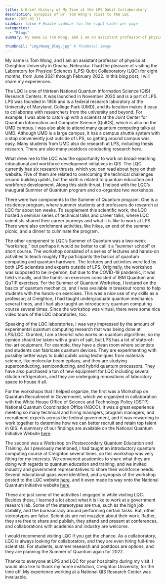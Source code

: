 ```yaml
---
title: A Brief History of My Time at the LPS Qubit Collaboratory
description: Synopsis of Dr. Tom Wong's Visit to the LQC
date: 2022-02-11
sidebar: false # Enable sidebar (on the right side) per page
categories:
  - "Blogs"
summary: My name is Tom Wong, and I am an assistant professor of physics at Creighton University in Omaha, Nebraska. I had the pleasure of visiting the Laboratory for Physical Sciences (LPS) Qubit Collaboratory (LQC) for eight months, from June 2021 through February 2022. In this blog post, I will share my experiences.

thumbnail: "img/Wong_Blog.jpg" # Thumbnail image
---
```

My name is Tom Wong, and I am an assistant professor of physics at Creighton University in Omaha, Nebraska. I had the pleasure of visiting the Laboratory for Physical Sciences (LPS) Qubit Collaboratory (LQC) for eight months, from June 2021 through February 2022. In this blog post, I will share my experiences.

The LQC is one of thirteen National Quantum Information Science (QIS) Research Centers. It was launched in November 2020 and is a part of LPS. LPS was founded in 1956 and is a federal research laboratory at the University of Maryland, College Park (UMD), and its location makes it easy to collaborate with researchers from the university and beyond. For example, I was able to catch up with a scientist at the Joint Center for Quantum Information and Computer Science (QuICS), which is also on the UMD campus. I was also able to attend many quantum computing talks at UMD. Although UMD is a large campus, it has a campus shuttle system with a stop conveniently just outside of LPS, so getting around campus was easy. Many students from UMD also do research at LPS, including thesis research. There are also many postdocs conducting research here.

What drew me to the LQC was the opportunity to work on broad-reaching educational and workforce development initiatives in QIS. The LQC currently has six research thrusts, which you can read about [here](https://www.qubitcollaboratory.org/engage/partnership-funding/) on their website. Five of them are related to overcoming the technical challenges around building qubits, but the sixth is related to quantum education and workforce development. Along this sixth thrust, I helped with the LQC’s inaugural Summer of Quantum program and co-organize two workshops.

There were two components to the Summer of Quantum program. One is a residency program, where summer students and professors do research at LQC for about ten weeks. To supplement this scientific work, the LQC hosted a seminar series of technical talks and career talks, where LQC scientists shared their career journeys and what it is like to work at LPS. There were also enrichment activities, like hikes, an end of the summer picnic, and a dinner to culminate the program.

The other component to LQC’s Summer of Quantum was a two-week “workshop,” but perhaps it would be better to call it a “summer school” or short course. The workshop consisted of a series of lectures and hands-on activities to teach roughly fifty participants the basics of quantum computing and quantum hardware. The lectures and activities were led by both LPS scientists and experts outside of LPS. Originally, the workshop was supposed to be in-person, but due to the COVID-19 pandemic, it was held virtually, and the hands-on exercises consisted of IBM Quantum and QuTIP exercises. For the Summer of Quantum Workshop, I lectured on the basics of quantum mechanics, and I was available in breakout rooms to help students with the hands-on exercises. This was a nice use of my skills as a professor; at Creighton, I had taught undergraduate quantum mechanics several times, and I had also taught an introductory quantum computing course several times. Since the workshop was virtual, there were some nice video tours of the LQC laboratories, too.

Speaking of the LQC laboratories, I was very impressed by the amount of experimental quantum computing research that was being done at LPS/LQC. Granted, I am a theorist who works on quantum algorithms, so my opinion should be taken with a grain of salt, but LPS has a lot of state-of-the-art equipment. For example, they have a clean room where scientists and students can fabricate quantum devices. They are experimenting with possibly better ways to build qubits using techniques from materials science, like molecular beam epitaxy, and they are studying superconducting, semiconducting, and hybrid quantum processors. They have also purchased a ton of new equipment for LQC including several dilution refrigerators, and they are undergoing renovations of laboratory space to house it all.

For the workshops that I helped organize, the first was a Workshop on Quantum Recruitment in Government, which we organized in collaboration with the White House Office of Science and Technology Policy (OSTP) National Quantum Coordination Office (NQCO). It was a great experience meeting so many technical and hiring managers, program managers, and recruitment experts across the federal government, and it was rewarding to work together to determine how we can better recruit and retain top talent in QIS. A summary of our findings are available on the National Quantum Initiative Website [here](https://www.quantum.gov/lps-and-nqco-hold-workshop-on-recruiting-qis-talent-to-the-federal-government/).

The second was a Workshop on Postsecondary Quantum Education and Training. As I previously mentioned, I had taught an introductory quantum computing course at Creighton several times, so this workshop was very fitting for my interests. We convened academics to share what they are doing with regards to quantum education and training, and we invited industry and government representatives to share their workforce needs. Several educational gaps were identified, and a synopsis of the workshop posted to the LQC website [here](https://www.qubitcollaboratory.org/news/synopsis-of-the-workshop-on-gaps-in-postsecondary-quantum-education-and-training/), and it even made its way onto the National Quantum Initiative website [here](https://www.quantum.gov/lps-qubit-collaboratory-holds-workshop-on-gaps-in-postsecondary-quantum-education-and-training/).

These are just some of the activities I engaged in while visiting LQC. Besides these, I learned a lot about what it is like to work at a government research lab. Some of the stereotypes are true, such as the high job stability, and the bureaucracy around performing certain tasks. But, other stereotypes are false. Scientists are not muzzled about their work. Rather, they are free to share and publish, they attend and present at conferences, and collaborations with academia and industry are welcome.

I would recommend visiting LQC if you get the chance. As a collaboratory, LQC is always looking for collaborators, and they are even hiring full-time scientists. For students, summer research and postdocs are options, and they are planning the Summer of Quantum again for 2022.

Thanks to everyone at LPS and LQC for your hospitality during my visit. I would also like to thank my home institution, Creighton University, for the time off. My experience working at a National QIS Research Center was invaluable.
